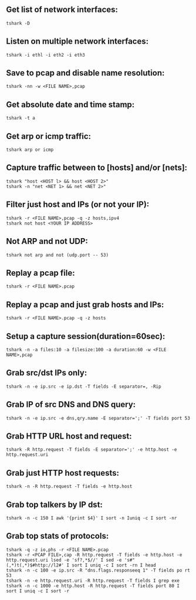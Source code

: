 ## Get list of network interfaces:
```
tshark -D
```
## Listen on multiple network interfaces:
```
tshark -i ethl -i eth2 -i eth3
```
## Save to pcap and disable name resolution:
```
tshark -nn -w <FILE NAME>,pcap
```
## Get absolute date and time stamp:
```
tshark -t a
```
## Get arp or icmp traffic:
```
tshark arp or icmp
```
## Capture traffic between to [hosts] and/or [nets]:
```
tshark "host <HOST l> && host <HOST 2>"
tshark -n "net <NET 1> && net <NET 2>"
```
## Filter just host and IPs (or not your IP):
```
tshark -r <FILE NAME>,pcap -q -z hosts,ipv4
tshark not host <YOUR IP ADDRESS>
```
## Not ARP and not UDP:
```
tshark not arp and not (udp.port -- 53)
```
## Replay a pcap file:
```
tshark -r <FILE NAME>.pcap
```
## Replay a pcap and just grab hosts and IPs:
```
tshark -r <FILE NAME>.pcap -q -z hosts
```
## Setup a capture session(duration=60sec):
```
tshark -n -a files:10 -a filesize:100 -a duration:60 -w <FILE NAME>,pcap
```

## Grab src/dst IPs only:
```
tshark -n -e ip.src -e ip.dst -T fields -E separator=, -Rip
```

## Grab IP of src DNS and DNS query:
```
tshark -n -e ip.src -e dns,qry.name -E separator=';' -T fields port 53
```
## Grab HTTP URL host and request:
```
tshark -R http.request -T fields -E separator=';' -e http.host -e http.request.uri
```
## Grab just HTTP host requests:
```
tshark -n -R http.request -T fields -e http.host
```
## Grab top talkers by IP dst:
```
tshark -n -c 150 I awk '{print $4}' I sort -n Iuniq -c I sort -nr
```
## Grab top stats of protocols:
```
tshark -q -z io,phs -r <FILE NAME>.pcap
tshark -r <PCAP FILE>,cap -R http.request -T fields -e http.host -e http.request.uri lsed -e 'sf?,*$//' I sed -e 's#"(,*)t(,*)$#http://l2#' I sort I uniq -c I sort -rn I head
tshark -n -c 100 -e ip.src -R "dns.flags.responseeq 1" -T fields po rt 53
tshark -n -e http.request.uri -R http.request -T fields I grep exe
tshark -n -c 1000 -e http.host -R http.request -T fields port 80 I sort I uniq -c I sort -r
```
